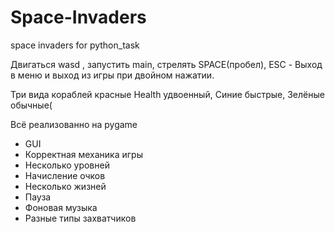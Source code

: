 # Space-Invaders
space invaders for python_task

Двигаться wasd , запустить main, стрелять SPACE(пробел), ESC - Выход в меню и выход из игры при двойном нажатии.

Три вида кораблей красные Health удвоенный, Синие быстрые, Зелёные обычные(

Всё реализованно на pygame

+ GUI
+ Корректная механика игры
+ Несколько уровней
+ Начисление очков
+ Несколько жизней
+ Пауза
+ Фоновая музыка
+ Разные типы захватчиков
